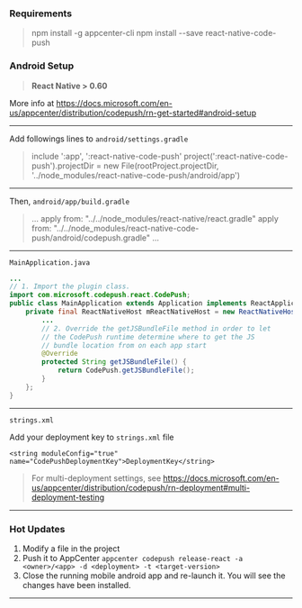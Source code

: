 ### Requirements


> npm install -g appcenter-cli
> npm install --save react-native-code-push

### Android Setup

> **React Native > 0.60**

More info at https://docs.microsoft.com/en-us/appcenter/distribution/codepush/rn-get-started#android-setup
___
Add followings lines to `android/settings.gradle`

> include ':app', ':react-native-code-push'
> project(':react-native-code-push').projectDir = new File(rootProject.projectDir, '../node_modules/react-native-code-push/android/app')

___
Then, `android/app/build.gradle`

> ...
> apply from: "../../node_modules/react-native/react.gradle"
> apply from: "../../node_modules/react-native-code-push/android/codepush.gradle"
> ...

___

`MainApplication.java`

```java
...
// 1. Import the plugin class.
import com.microsoft.codepush.react.CodePush;
public class MainApplication extends Application implements ReactApplication {
    private final ReactNativeHost mReactNativeHost = new ReactNativeHost(this) {
        ...
        // 2. Override the getJSBundleFile method in order to let
        // the CodePush runtime determine where to get the JS
        // bundle location from on each app start
        @Override
        protected String getJSBundleFile() {
            return CodePush.getJSBundleFile();
        }
    };
}
```
___
`strings.xml`

Add your deployment key to `strings.xml` file

` <string moduleConfig="true" name="CodePushDeploymentKey">DeploymentKey</string> `

> For multi-deployment settings, see https://docs.microsoft.com/en-us/appcenter/distribution/codepush/rn-deployment#multi-deployment-testing

___
### Hot Updates

1. Modify a file in the project
2. Push it to AppCenter `appcenter codepush release-react -a <owner>/<app> -d <deployment> -t <target-version>`
3. Close the running mobile android app and re-launch it. You will see the changes have been installed.
___